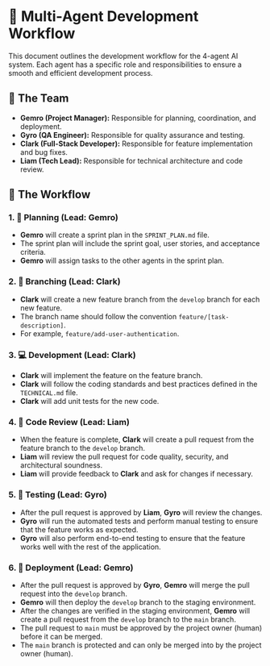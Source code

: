 # 🚀 Multi-Agent Development Workflow

This document outlines the development workflow for the 4-agent AI system. Each agent has a specific role and responsibilities to ensure a smooth and efficient development process.

## 👥 The Team

*   **Gemro (Project Manager):** Responsible for planning, coordination, and deployment.
*   **Gyro (QA Engineer):** Responsible for quality assurance and testing.
*   **Clark (Full-Stack Developer):** Responsible for feature implementation and bug fixes.
*   **Liam (Tech Lead):** Responsible for technical architecture and code review.

## 🌊 The Workflow

### 1. 📝 Planning (Lead: Gemro)

*   **Gemro** will create a sprint plan in the `SPRINT_PLAN.md` file.
*   The sprint plan will include the sprint goal, user stories, and acceptance criteria.
*   **Gemro** will assign tasks to the other agents in the sprint plan.

### 2. 🌿 Branching (Lead: Clark)

*   **Clark** will create a new feature branch from the `develop` branch for each new feature.
*   The branch name should follow the convention `feature/[task-description]`.
*   For example, `feature/add-user-authentication`.

### 3. 💻 Development (Lead: Clark)

*   **Clark** will implement the feature on the feature branch.
*   **Clark** will follow the coding standards and best practices defined in the `TECHNICAL.md` file.
*   **Clark** will add unit tests for the new code.

### 4. 🧐 Code Review (Lead: Liam)

*   When the feature is complete, **Clark** will create a pull request from the feature branch to the `develop` branch.
*   **Liam** will review the pull request for code quality, security, and architectural soundness.
*   **Liam** will provide feedback to **Clark** and ask for changes if necessary.

### 5. 🧪 Testing (Lead: Gyro)

*   After the pull request is approved by **Liam**, **Gyro** will review the changes.
*   **Gyro** will run the automated tests and perform manual testing to ensure that the feature works as expected.
*   **Gyro** will also perform end-to-end testing to ensure that the feature works well with the rest of the application.

### 6. 🚀 Deployment (Lead: Gemro)

*   After the pull request is approved by **Gyro**, **Gemro** will merge the pull request into the `develop` branch.
*   **Gemro** will then deploy the `develop` branch to the staging environment.
*   After the changes are verified in the staging environment, **Gemro** will create a pull request from the `develop` branch to the `main` branch.
*   The pull request to `main` must be approved by the project owner (human) before it can be merged.
*   The `main` branch is protected and can only be merged into by the project owner (human).